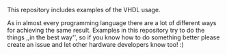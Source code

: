 This repository includes examples of the VHDL usage.

As in almost every programming language there are a lot of different ways
for achieving the same result. Examples in this repository try to do the things
,,in the best way'', so if you know how to do something better please create
an issue and let other hardware developers know too! :)
